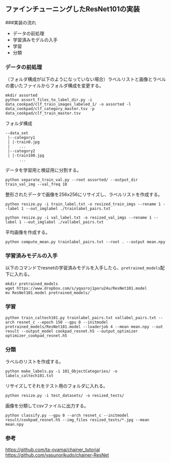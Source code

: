 ## ファインチューニングしたResNet101の実装
###実装の流れ
* データの前処理
* 学習済みモデルの入手
* 学習
* 分類

### データの前処理
（フォルダ構成が以下のようになっていない場合）ラベルリストと画像とラベルの書いたファイルからフォルダ構成を変更する。

```
mkdir assorted
python assort_files_to_label_dir.py -i data_cookpad/clf_train_images_labeled_1/ -o assorted -l data_cookpad/clf_category_master.tsv -p data_cookpad/clf_train_master.tsv
```
フォルダ構成
```
--data_set
 |--category1
 | |-train0.jpg
 |    ...
 |--category2
 | |-train100.jpg
      ...
```


データを学習用と検証用に分割する。
```
python separate_train_val.py --root assorted/ --output_dir train_val_img --val_freq 10
```

整形されたデータで画像を256x256にリサイズし、ラベルリストを作成する。
```
python resize.py -i train_label.txt -o resized_train_imgs --rename 1 --label 1 --out_imglabel ./trainlabel_pairs.txt 
```

```
python resize.py -i val_label.txt -o resized_val_imgs --rename 1 --label 1 --out_imglabel ./vallabel_pairs.txt
```

平均画像を作成する。
```
python compute_mean.py trainlabel_pairs.txt --root . --output mean.npy
```


### 学習済みモデルの入手
以下のコマンドでresnetの学習済みモデルを入手したら、``pretrained_models``配下に入れる。
```
mkdir pretrained_models
wget https://www.dropbox.com/s/yqasroj1poru24u/ResNet101.model
mv ResNet101.model pretrained_models/
```

### 学習

```
python train_caltech101.py trainlabel_pairs.txt vallabel_pairs.txt --arch resnet_c --epoch 150 --gpu 0 --initmodel pretrained_models/ResNet101.model --loaderjob 4 --mean mean.npy --out result --output_model cookpad_resnet.h5 --output_optimizer optimizer_cookpad_resnet.h5
```

### 分類
ラベルのリストを作成する。
```
python make_labels.py -i 101_ObjectCategories/ -o labels_caltech101.txt
```

リサイズしてそれをテスト用のフォルダに入れる。
```
python resize.py -i test_datasets/ -o resized_tests/
```

画像を分類してcsvファイルに出力する。
```
python classify.py --gpu 0 --arch resnet_c --initmodel result/cookpad_resnet.h5 --img_files resized_tests/*.jpg --mean mean.npy
```


### 参考
https://github.com/ta-oyama/chainer_tutorial
https://github.com/yasunorikudo/chainer-ResNet